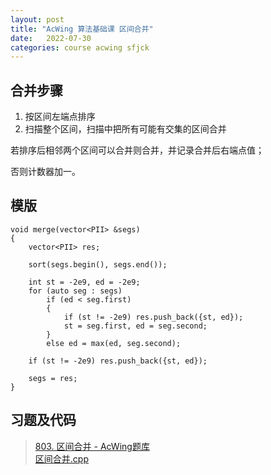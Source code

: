 ```yaml
---
layout: post
title: "AcWing 算法基础课 区间合并"
date:   2022-07-30
categories: course acwing sfjck
---
```


## 合并步骤

1. 按区间左端点排序
2. 扫描整个区间，扫描中把所有可能有交集的区间合并

若排序后相邻两个区间可以合并则合并，并记录合并后右端点值；  

否则计数器加一。

## 模版

```
void merge(vector<PII> &segs)
{
    vector<PII> res;

    sort(segs.begin(), segs.end());

    int st = -2e9, ed = -2e9;
    for (auto seg : segs)
        if (ed < seg.first)
        {
            if (st != -2e9) res.push_back({st, ed});
            st = seg.first, ed = seg.second;
        }
        else ed = max(ed, seg.second);

    if (st != -2e9) res.push_back({st, ed});

    segs = res;
}
```

## 习题及代码

> <a href="https://www.acwing.com/problem/content/805/" target="_blank">803. 区间合并 - AcWing题库</a>  
> <a href="https://gitee.com/lyccrius/oi/blob/master/www.acwing.com/problem/content/805/区间合并.cpp" target="_blank">区间合并.cpp</a>